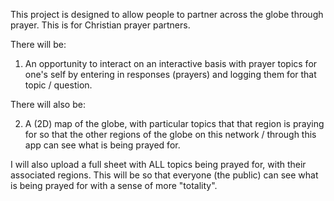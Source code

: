 This project is designed to allow people to partner across the globe through prayer.
This is for Christian prayer partners. 

There will be:
1. An opportunity to interact on an interactive basis with prayer topics for one's self by entering in responses (prayers) and logging them for that topic / question. 

There will also be:

2. A (2D) map of the globe, with particular topics that that region is praying for so that the other regions of the globe on this network / through this app can see what is being prayed for. 

I will also upload a full sheet with ALL topics being prayed for, with their associated regions. This will be so that everyone (the public) can see what is being prayed for with a sense of more "totality". 
